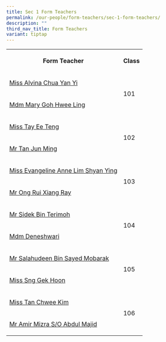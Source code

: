 ```yaml
---
title: Sec 1 Form Teachers
permalink: /our-people/form-teachers/sec-1-form-teachers/
description: ""
third_nav_title: Form Teachers
variant: tiptap
---
```

<table><tbody><tr><th rowspan="1" colspan="1"><p>Form Teacher</p></th><th rowspan="1" colspan="1"><p>Class</p></th></tr><tr><td rowspan="1" colspan="1"><p><a href="mailto:chua_yan_yi_alvina@schools.gov.sg" rel="noopener noreferrer nofollow" target="_blank">Miss Alvina Chua Yan Yi</a></p></td><td rowspan="2" colspan="1"><p>101</p></td></tr><tr><td rowspan="1" colspan="1"><p><a href="mailto:chan_wai_meng@schools.gov.sg" rel="noopener noreferrer nofollow" target="_blank">Mdm Mary Goh Hwee Ling</a></p></td></tr><tr><td rowspan="1" colspan="1"><p><a href="mailto:Goh_Hwee_Ling_Mary@schools.gov.sg" rel="noopener noreferrer nofollow" target="_blank">Miss Tay Ee Teng</a></p></td><td rowspan="2" colspan="1"><p>102</p><p></p></td></tr><tr><td rowspan="1" colspan="1"><p><a href="mailto:lim_sim_mui_davora@schools.gov.sg" rel="noopener noreferrer nofollow" target="_blank">Mr Tan Jun Ming</a></p></td></tr><tr><td rowspan="1" colspan="1"><p><a href="mailto:teo_shu_de@schools.gov.sg" rel="noopener noreferrer nofollow" target="_blank">Miss Evangeline Anne Lim Shyan Ying</a></p></td><td rowspan="2" colspan="1"><p>103</p></td></tr><tr><td rowspan="1" colspan="1"><p><a href="mailto:siti_hawa_shaini@schools.gov.sg" rel="noopener noreferrer nofollow" target="_blank">Mr Ong Rui Xiang Ray</a></p></td></tr><tr><td rowspan="1" colspan="1"><p><a href="mailto:noorhafizah_syed_yusof_sha@schools.gov.sg" rel="noopener noreferrer nofollow" target="_blank">Mr Sidek Bin Terimoh</a></p></td><td rowspan="2" colspan="1"><p>104</p></td></tr><tr><td rowspan="1" colspan="1"><p><a href="mailto:te_chee_hui@schools.gov.sg" rel="noopener noreferrer nofollow" target="_blank">Mdm Deneshwari</a></p></td></tr><tr><td rowspan="1" colspan="1"><p><a href="mailto:tan_boon_siew@schools.gov.sg" rel="noopener noreferrer nofollow" target="_blank">Mr Salahudeen Bin Sayed Mobarak</a></p></td><td rowspan="2" colspan="1"><p>105</p></td></tr><tr><td rowspan="1" colspan="1"><p><a href="mailto:nur_sahira_ramlee@schools.gov.sg" rel="noopener noreferrer nofollow" target="_blank">Miss Sng Gek Hoon</a></p></td></tr><tr><td rowspan="1" colspan="1"><p><a href="mailto:ong_rui_xiang@schools.gov.sg" rel="noopener noreferrer nofollow" target="_blank">Miss Tan Chwee Kim</a></p></td><td rowspan="2" colspan="1"><p>106</p></td></tr><tr><td rowspan="1" colspan="1"><p><a href="mailto:ong_rui_xiang@schools.gov.sg" rel="noopener noreferrer nofollow" target="_blank">Mr Amir Mizra S/O Abdul Majid</a></p></td></tr></tbody></table><p></p>